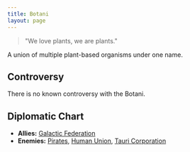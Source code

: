 ```yaml
---
title: Botani
layout: page
---
```


> "We love plants, we are plants."

A union of multiple plant-based organisms under one name.

## Controversy

There is no known controversy with the Botani.

## Diplomatic Chart

- **Allies:** [Galactic Federation](../governments/federation)
- **Enemies:** [Pirates](pirates), [Human Union](human_union), [Tauri Corporation](../companies/tauri)
